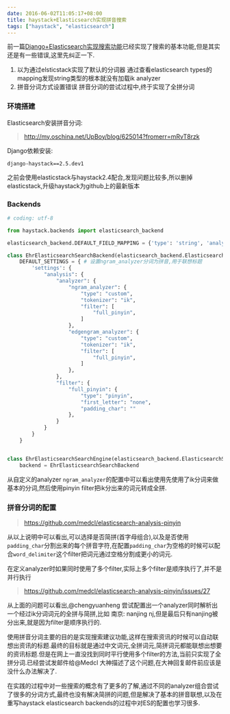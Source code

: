 ```yaml
---
date: 2016-06-02T11:05:17+08:00
title: haystack+Elasticsearch实现拼音搜索
tags: ["haystack", "elasticsearch"]
---
```


前一篇[Django+Elasticsearch实现搜索功能](https://zhu327.github.io/2016/05/30/djangoelasticsearch%E5%AE%9E%E7%8E%B0%E6%90%9C%E7%B4%A2%E5%8A%9F%E8%83%BD/)已经实现了搜索的基本功能,但是其实还是有一些错误,这里先纠正一下.

1. 以为通过elsticstack实现了默认的分词器
  通过查看elasticsearch types的mapping发现string类型的根本就没有加载ik analyzer
2. 拼音分词方式设置错误
  拼音分词的尝试过程中,终于实现了全拼分词

### 环境搭建

Elasticsearch安装拼音分词:

> <http://my.oschina.net/UpBoy/blog/625014?fromerr=mRvT8rzk>

Django依赖安装:

```
django-haystack==2.5.dev1
```

之前会使用elasticstack与haystack2.4配合,发现问题比较多,所以删掉elasticstack,升级haystack为github上的最新版本

<!--more-->

### Backends

```python
# coding: utf-8

from haystack.backends import elasticsearch_backend

elasticsearch_backend.DEFAULT_FIELD_MAPPING = {'type': 'string', 'analyzer': 'ik'} # 重写string类型的默认analyzer为ik分词

class EhrElasticsearchSearchBackend(elasticsearch_backend.ElasticsearchSearchBackend):
    DEFAULT_SETTINGS = { # 设置ngram_analyzer分词为拼音,用于联想标题
        'settings': {
            "analysis": {
                "analyzer": {
                    "ngram_analyzer": {
                        "type": "custom",
                        "tokenizer": "ik",
                        "filter": [
                            "full_pinyin",
                        ]
                    },
                    "edgengram_analyzer": {
                        "type": "custom",
                        "tokenizer": "ik",
                        "filter": [
                            "full_pinyin",
                        ]
                    },
                },
                "filter": {
                    "full_pinyin": {
                        "type": "pinyin",
                        "first_letter": "none",
                        "padding_char": ""
                    },
                }
            }
        }
    }


class EhrElasticsearchSearchEngine(elasticsearch_backend.ElasticsearchSearchEngine):
    backend = EhrElasticsearchSearchBackend
```

从自定义的analyzer `ngram_analyzer`的配置中可以看出使用先使用了ik分词来做基本的分词,然后使用pinyin filter把ik分出来的词元转成全拼.

### 拼音分词的配置

> <https://github.com/medcl/elasticsearch-analysis-pinyin>

从以上说明中可以看出,可以选择是否简拼(首字母组合),以及是否使用`padding_char`分割出来的每个拼音字符,在配置`padding_char`为空格的时候可以配合`word_delimiter`这个filter把词元通过空格分割成更小的词元.

在定义analyzer时如果同时使用了多个filter,实际上多个filter是顺序执行了,并不是并行执行

> <https://github.com/medcl/elasticsearch-analysis-pinyin/issues/27>

从上面的问题可以看出,@chengyuanheng 尝试配置出一个analyzer同时解析出一个经过ik分词词元的全拼与简拼,比如 南京: nanjing nj,但是最后只有nanjing被分出来,就是因为filter是顺序执行的.

使用拼音分词主要的目的是实现搜索建议功能,这样在搜索资讯的时候可以自动联想出资讯的标题.最终的目标就是通过中文词元,全拼词元,简拼词元都能联想出想要的资讯标题.但是在网上一直没找到同时平行使用多个filter的方法,当前只实现了全拼分词.已经尝试发邮件给@Medcl 大神描述了这个问题,在大神回复邮件前应该是没什么办法解决了.

在实践的过程中对一些搜索的概念有了更多的了解,通过不同的analyzer组合尝试了很多的分词方式,最终也没有解决简拼的问题,但是解决了基本的拼音联想,以及在重写haystack elasticsearch backends的过程中对ES的配置也学习很多.

